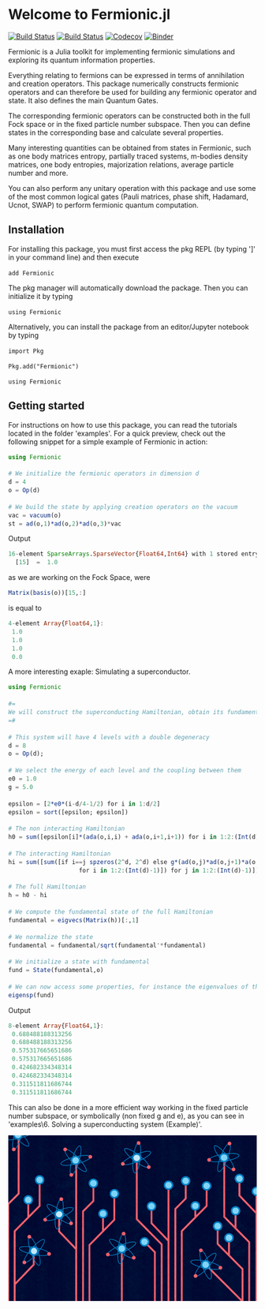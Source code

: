 # Welcome to Fermionic.jl

[![Build Status](https://travis-ci.com/Marco-Di-Tullio/Fermionic.jl.svg?branch=master)](https://travis-ci.com/Marco-Di-Tullio/Fermionic.jl)
[![Build Status](https://ci.appveyor.com/api/projects/status/github/Marco-Di-Tullio/Fermionic.jl?svg=true)](https://ci.appveyor.com/project/Marco-Di-Tullio/Fermionic-jl)
[![Codecov](https://codecov.io/gh/Marco-Di-Tullio/Fermionic.jl/branch/master/graph/badge.svg)](https://codecov.io/gh/Marco-Di-Tullio/Fermionic.jl)
[![Binder](https://mybinder.org/badge_logo.svg)](https://mybinder.org/v2/gh/Marco-Di-Tullio/Fermionic.jl/master)


Fermionic is a Julia toolkit for implementing fermionic simulations and exploring its quantum information properties.

Everything relating to fermions can be expressed in terms of annihilation and creation operators. This package numerically constructs fermionic operators and can therefore be used for building any fermionic operator and state. It also defines the main Quantum Gates.

The corresponding fermionic operators can be constructed both in the full Fock space or in the fixed particle number subspace. Then you can define states in the corresponding base and calculate several properties. 

Many interesting quantities can be obtained from states in Fermionic, such as one body matrices entropy, partially traced systems, m-bodies density matrices, one body entropies, majorization relations, average particle number and more.

You can also perform any unitary operation with this package and use some of the most common logical gates (Pauli matrices, phase shift, Hadamard, Ucnot, SWAP) to perform fermionic quantum computation.


## Installation

For installing this package, you must first access the pkg REPL (by typing ']' in your command line) and then execute

```add Fermionic```

The pkg manager will automatically download the package. Then you can initialize it by typing

```using Fermionic```

Alternatively, you can install the package from an editor/Jupyter notebook by typing

```import Pkg```

```Pkg.add("Fermionic")```

```using Fermionic```

## Getting started

For instructions on how to use this package, you can read the tutorials located in the folder 'examples\'.  For a quick preview, check out the following snippet for a simple example of Fermionic in action:


```julia
using Fermionic

# We initialize the fermionic operators in dimension d
d = 4
o = Op(d)

# We build the state by applying creation operators on the vacuum
vac = vacuum(o)
st = ad(o,1)*ad(o,2)*ad(o,3)*vac
```
Output
```julia
16-element SparseArrays.SparseVector{Float64,Int64} with 1 stored entry:
  [15]  =  1.0
```
as we are working on the Fock Space, were

```julia
Matrix(basis(o))[15,:]
```

is equal to

```julia
4-element Array{Float64,1}:
 1.0
 1.0
 1.0
 0.0
 ```
 
A more interesting exaple: Simulating a superconductor.

```julia
using Fermionic

#=
We will construct the superconducting Hamiltonian, obtain its fundamental state and some property
=#

# This system will have 4 levels with a double degeneracy
d = 8 
o = Op(d);

# We select the energy of each level and the coupling between them
e0 = 1.0
g = 5.0

epsilon = [2*e0*(i-d/4-1/2) for i in 1:d/2]
epsilon = sort([epsilon; epsilon])

# The non interacting Hamiltonian
h0 = sum([epsilon[i]*(ada(o,i,i) + ada(o,i+1,i+1)) for i in 1:2:(Int(d)-1)])

# The interacting Hamiltonian
hi = sum([sum([if i==j spzeros(2^d, 2^d) else g*(ad(o,j)*ad(o,j+1)*a(o,i+1)*a(o,i)) end
                    for i in 1:2:(Int(d)-1)]) for j in 1:2:(Int(d)-1)])

# The full Hamiltonian
h = h0 - hi

# We compute the fundamental state of the full Hamiltonian
fundamental = eigvecs(Matrix(h))[:,1]

# We normalize the state
fundamental = fundamental/sqrt(fundamental'*fundamental)

# We initialize a state with fundamental
fund = State(fundamental,o)

# We can now access some properties, for instance the eigenvalues of the one body matrix
eigensp(fund)
```

Output

```julia
8-element Array{Float64,1}:
 0.688488188313256
 0.688488188313256
 0.575317665651686
 0.575317665651686
 0.424682334348314
 0.424682334348314
 0.311511811686744
 0.311511811686744
```

This can also be done in a more efficient way working in the fixed particle number subspace, or symbolically (non fixed g and e), as you can see in 'examples\6. Solving a superconducting system (Example)'. 

![](/images/quantuminfo.png)

